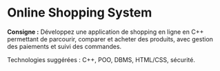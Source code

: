 # Online Shopping System

**Consigne :**
Développez une application de shopping en ligne en C++ permettant de parcourir, comparer et acheter des produits, avec gestion des paiements et suivi des commandes.

Technologies suggérées : C++, POO, DBMS, HTML/CSS, sécurité.
